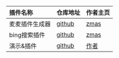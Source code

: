 | 插件名称       | 仓库地址                      | 作者主页                      |
|:---------------|:------------------------------|:------------------------------|
| 麦麦插件生成器 | [github](https://github.com/ZmasCloud/makeplugin) | [zmas](https://zmascloud.top)     |
| bing搜索插件   | [github](https://github.com/ZmasCloud/bingsearch) | [zmas](https://zmascloud.top)     |
| 演示&插件   | [github](https://zmascloud.top) | [作者](https://zmascloud.top)     |

